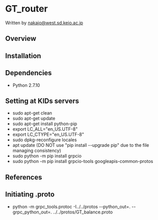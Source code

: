 # GT_router

Written by nakajo@west.sd.keio.ac.jp

## Overview

## Installation

## Dependencies
- Python 2.7.10

## Setting at KIDs servers

- sudo apt-get clean
- sudo apt-get update
- sudo apt-get install python-pip
- export LC_ALL="en_US.UTF-8"
- export LC_CTYPE="en_US.UTF-8"
- sudo dpkg-reconfigure locales
- apt update (DO NOT use "pip install --upgrade pip" due to the file managing consistency)
- sudo python -m pip install grpcio
- sudo python -m pip install grpcio-tools googleapis-common-protos

## References

## Initiating .proto
- python -m grpc_tools.protoc -I../../protos --python_out=. --grpc_python_out=. ../../protos/GT_balance.proto


